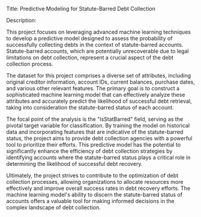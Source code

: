 Title: Predictive Modeling for Statute-Barred Debt Collection

Description:

This project focuses on leveraging advanced machine learning techniques to develop a predictive model designed to assess the probability of successfully collecting debts in the context of statute-barred accounts. Statute-barred accounts, which are potentially unrecoverable due to legal limitations on debt collection, represent a crucial aspect of the debt collection process.

The dataset for this project comprises a diverse set of attributes, including original creditor information, account IDs, current balances, purchase dates, and various other relevant features. The primary goal is to construct a sophisticated machine learning model that can effectively analyze these attributes and accurately predict the likelihood of successful debt retrieval, taking into consideration the statute-barred status of each account.

The focal point of the analysis is the "IsStatBarred" field, serving as the pivotal target variable for classification. By training the model on historical data and incorporating features that are indicative of the statute-barred status, the project aims to provide debt collection agencies with a powerful tool to prioritize their efforts. This predictive model has the potential to significantly enhance the efficiency of debt collection strategies by identifying accounts where the statute-barred status plays a critical role in determining the likelihood of successful debt recovery.

Ultimately, the project strives to contribute to the optimization of debt collection processes, allowing organizations to allocate resources more effectively and improve overall success rates in debt recovery efforts. The machine learning model's ability to discern the statute-barred status of accounts offers a valuable tool for making informed decisions in the complex landscape of debt collection.
